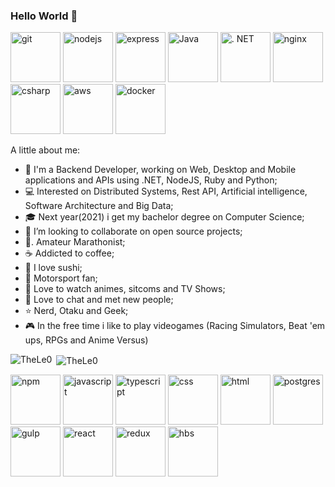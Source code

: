 ### Hello World 👋

<p align="left"><img src="https://www.vectorlogo.zone/logos/git-scm/git-scm-icon.svg" alt="git" width="80" height="80"/> <img src="https://devicons.github.io/devicon/devicon.git/icons/nodejs/nodejs-plain.svg" alt="nodejs" width="80" height="80"/> <img src="https://devicons.github.io/devicon/devicon.git/icons/express/express-original.svg" alt="express" width="80" height="80"/> <img src="https://devicons.github.io/devicon/devicon.git/icons/java/java-plain-wordmark.svg" colored" alt="Java" width="80" height="80"/> <img src="https://devicons.github.io/devicon/devicon.git/icons/dot-net/dot-net-plain.svg" colored" alt=". NET" width="80" height="80"/> <img src="https://devicons.github.io/devicon/devicon.git/icons/nginx/nginx-original.svg" colored" alt="nginx" width="80" height="80"/> <img src="https://devicons.github.io/devicon/devicon.git/icons/csharp/csharp-plain.svg" colored" alt="csharp" width="80" height="80"/> <img src="https://devicons.github.io/devicon/devicon.git/icons/amazonwebservices/amazonwebservices-original-wordmark.svg" colored" alt="aws" width="80" height="80"/> <img src="https://devicons.github.io/devicon/devicon.git/icons/docker/docker-original.svg" colored" alt="docker" width="80" height="80"/>


A little about me:

- 🔭  I'm a Backend Developer, working on Web, Desktop and Mobile applications and APIs using .NET, NodeJS, Ruby and Python;
- 💻  Interested on Distributed Systems, Rest API, Artificial intelligence, Software Architecture and Big Data;
- 🎓  Next year(2021) i get my bachelor degree on Computer Science;
- 👯  I’m looking to collaborate on open source projects;
- 🏃. Amateur Marathonist;
- ☕  Addicted to coffee;
- 🍣  I love sushi;
- 🏁  Motorsport fan;
- 🎦  Love to watch animes, sitcoms and TV Shows;
- 💬  Love to chat and met new people;
- ⭐  Nerd, Otaku and Geek;
- 🎮  In the free time i like to play videogames (Racing Simulators, Beat 'em ups, RPGs and Anime Versus)

<p><img align="left" src="https://github-readme-stats.vercel.app/api/top-langs/?username=TheLe0&layout=compact&hide=html" alt="TheLe0" /></p>
<p>&nbsp;<img align="center" src="https://github-readme-stats.vercel.app/api?username=TheLe0&show_icons=true" alt="TheLe0" /></p>

<p align="left">
  <img src="https://devicons.github.io/devicon/devicon.git/icons/npm/npm-original-wordmark.svg" alt="npm" width="80" height="80"/>
  <img src="https://devicons.github.io/devicon/devicon.git/icons/javascript/javascript-plain.svg" alt="javascript" width="80" height="80"/>
  <img src="https://devicons.github.io/devicon/devicon.git/icons/typescript/typescript-plain.svg" alt="typescript" width="80" height="80"/>
  <img src="https://devicons.github.io/devicon/devicon.git/icons/css3/css3-plain.svg" alt="css" width="80" height="80"/>
  <img src="https://devicons.github.io/devicon/devicon.git/icons/html5/html5-plain.svg" alt="html" width="80" height="80"/>
  <img src="https://devicons.github.io/devicon/devicon.git/icons/postgresql/postgresql-plain.svg" alt="postgres" width="80" height="80"/>
  <img src="https://devicons.github.io/devicon/devicon.git/icons/gulp/gulp-plain.svg" alt="gulp" width="80" height="80"/>
  <img src="https://devicons.github.io/devicon/devicon.git/icons/react/react-original.svg" alt="react" width="80" height="80"/>
  <img src="https://devicons.github.io/devicon/devicon.git/icons/redux/redux-original.svg" alt="redux" width="80" height="80"/>
  <img src="https://devicons.github.io/devicon/devicon.git/icons/handlebars/rhandlebars-original.svg" alt="hbs" width="80" height="80"/>
